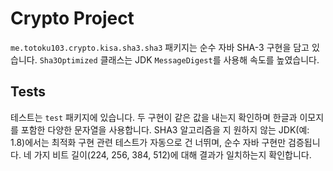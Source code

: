 # Crypto Project

`me.totoku103.crypto.kisa.sha3.sha3` 패키지는 순수 자바 SHA-3 구현을 담고 있습니다.
`Sha3Optimized` 클래스는 JDK `MessageDigest`를 사용해 속도를 높였습니다.

## Tests

테스트는 `test` 패키지에 있습니다. 두 구현이 같은 값을 내는지 확인하며
한글과 이모지를 포함한 다양한 문자열을 사용합니다. SHA3 알고리즘을 지
원하지 않는 JDK(예: 1.8)에서는 최적화 구현 관련 테스트가 자동으로 건
너뛰며, 순수 자바 구현만 검증됩니다. 네 가지 비트 길이(224, 256, 384,
512)에 대해 결과가 일치하는지 확인합니다.